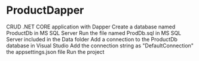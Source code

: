 # ProductDapper
CRUD .NET CORE application with Dapper
Create a database named ProductDb in MS SQL Server
Run the file named ProdDb.sql in MS SQL Server included in the Data folder
Add a connection to the ProductDb database in Visual Studio
Add the connection string as "DefaultConnection" the appsettings.json file
Run the project

